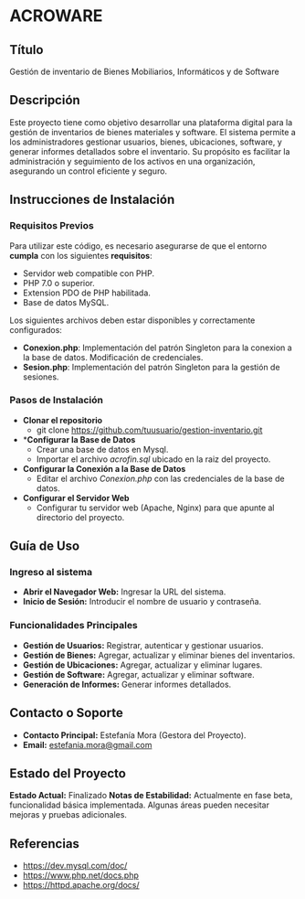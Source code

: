 # ACROWARE

## Título
Gestión de inventario de Bienes Mobiliarios, Informáticos y de Software

## Descripción
Este proyecto tiene como objetivo desarrollar una plataforma digital para la gestión de inventarios de bienes materiales y software. El sistema permite a los administradores gestionar usuarios, bienes, ubicaciones, software, y generar informes detallados sobre el inventario. Su propósito es facilitar la administración y seguimiento de los activos en una organización, asegurando un control eficiente y seguro.

## Instrucciones de Instalación
### Requisitos Previos
Para utilizar este código, es necesario asegurarse de que el entorno **cumpla** con los siguientes **requisitos**:
- Servidor web compatible con PHP.
- PHP 7.0 o superior.
- Extension PDO de PHP habilitada.
- Base de datos MySQL.

Los siguientes archivos deben estar disponibles y correctamente configurados:
- **Conexion.php**: Implementación del patrón Singleton para la conexion a la base de datos. Modificación de credenciales.
- **Sesion.php**: Implementación del patrón Singleton para la gestión de sesiones.

### Pasos de Instalación
- **Clonar el repositorio**
  - git clone https://github.com/tuusuario/gestion-inventario.git
- ***Configurar la Base de Datos** 
  - Crear una base de datos en Mysql.
  - Importar el archivo *acrofin.sql* ubicado en la raiz del proyecto.
- **Configurar la Conexión a la Base de Datos**
  - Editar el archivo *Conexion.php* con las credenciales de la base de datos.
- **Configurar el Servidor Web**
  - Configurar tu servidor web (Apache, Nginx) para que apunte al directorio del proyecto.
## Guía de Uso
### Ingreso al sistema
- **Abrir el Navegador Web:** Ingresar la URL del sistema.
- **Inicio de Sesión:** Introducir el nombre de usuario y contraseña.
### Funcionalidades Principales
- **Gestión de Usuarios:** Registrar, autenticar y gestionar usuarios.
- **Gestión de Bienes:** Agregar, actualizar y eliminar bienes del inventarios.
- **Gestión de Ubicaciones:** Agregar, actualizar y eliminar lugares.
- **Gestión de Software:** Agregar, actualizar y eliminar software.
- **Generación de Informes:** Generar informes detallados.

## Contacto o Soporte
- **Contacto Principal:** Estefanía Mora (Gestora del Proyecto).
- **Email:** estefania.mora@gmail.com
  
## Estado del Proyecto
**Estado Actual:** Finalizado
**Notas de Estabilidad:** Actualmente en fase beta, funcionalidad básica implementada. Algunas áreas pueden necesitar mejoras y pruebas adicionales.

## Referencias 
- https://dev.mysql.com/doc/
- https://www.php.net/docs.php
- https://httpd.apache.org/docs/